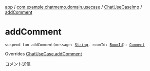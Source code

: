[app](../../index.md) / [com.example.chatmemo.domain.usecase](../index.md) / [ChatUseCaseImp](index.md) / [addComment](./add-comment.md)

# addComment

`suspend fun addComment(message: `[`String`](https://kotlinlang.org/api/latest/jvm/stdlib/kotlin/-string/index.html)`, roomId: `[`RoomId`](../../com.example.chatmemo.domain.model.value/-room-id/index.md)`): `[`Comment`](../../com.example.chatmemo.domain.model.value/-comment/index.md)

Overrides [ChatUseCase.addComment](../-chat-use-case/add-comment.md)

コメント送信

